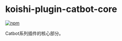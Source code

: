 # koishi-plugin-catbot-core

[![npm](https://img.shields.io/npm/v/koishi-plugin-catbot-core?style=flat-square)](https://www.npmjs.com/package/koishi-plugin-catbot-core)

Catbot系列插件的核心部分。
